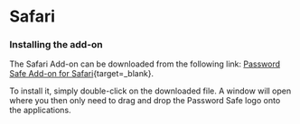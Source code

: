# Safari

### Installing the add-on

The Safari Add-on can be downloaded from the following link:
[Password Safe Add-on for Safari](https://mateso.co/PS8ADDONSAFARI){target=_blank}.

To install it, simply double-click on the downloaded file. A window will open where you then only need to drag and drop the Password Safe logo onto the applications.
